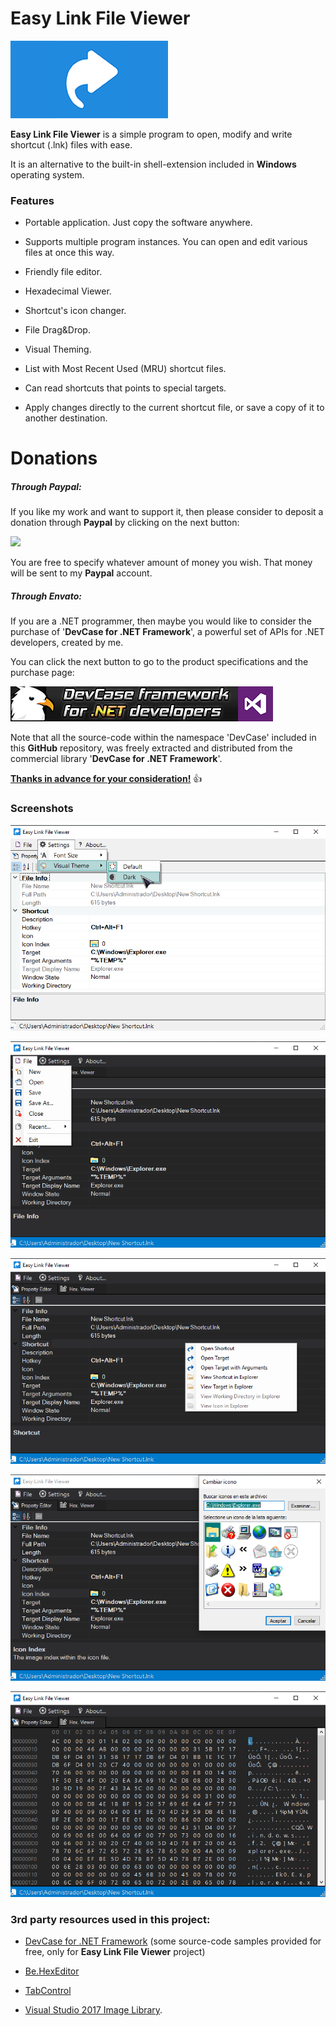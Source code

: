 # Easy Link File Viewer

![](Design/GitHub%20Readme.png)

**Easy Link File Viewer** is a simple program to open, modify and write shortcut (.lnk) files with ease.

It is an alternative to the built-in shell-extension included in **Windows** operating system.

### Features

- Portable application. Just copy the software anywhere.

- Supports multiple program instances. You can open and edit various files at once this way.
   
- Friendly file editor.
   
- Hexadecimal Viewer.
   
- Shortcut's icon changer.
   
- File Drag&Drop.
   
- Visual Theming.
   
- List with Most Recent Used (MRU) shortcut files.
   
- Can read shortcuts that points to special targets.
   
- Apply changes directly to the current shortcut file, or save a copy of it to another destination.

# **Donations**

##### Through Paypal:
If you like my work and want to support it, then please consider to deposit a donation through **Paypal** by clicking on the next button:

<a href="https://www.paypal.com/cgi-bin/webscr?cmd=_s-xclick&hosted_button_id=E4RQEV6YF5NZY" target="_blank">![](https://www.paypalobjects.com/en_US/ES/i/btn/btn_donateCC_LG.gif)</a>

You are free to specify whatever amount of money you wish. That money will be sent to my **Paypal** account.

##### Through Envato:
If you are a .NET programmer, then maybe you would like to consider the purchase of 
'**DevCase for .NET Framework**', a powerful set of APIs for .NET developers, created by me. 

You can click the next button to go to the product specifications and the purchase page:

<a href="https://codecanyon.net/item/elektrokit-class-library-for-net/19260282" target="_blank">![DevCase for .NET Framework](Images/DevCase%20Banner.png)</a>

Note that all the source-code within the namespace 'DevCase' included in this **GitHub** repository, was freely extracted and distributed from the commercial library '**DevCase for .NET Framework**'.

<u>**Thanks in advance for your consideration!**</u> :thumbsup:

### Screenshots

![](Preview/Easy%20Link%20File%20Viewer%2001.png)

![](Preview/Easy%20Link%20File%20Viewer%2002.png)

![](Preview/Easy%20Link%20File%20Viewer%2003.png)

![](Preview/Easy%20Link%20File%20Viewer%2004.png)

![](Preview/Easy%20Link%20File%20Viewer%2005.png)

### 3rd party resources used in this project:

 - <a href="https://codecanyon.net/item/elektrokit-class-library-for-net/19260282" target="_blank">DevCase for .NET Framework</a> (some source-code samples provided for free, only for **Easy Link File Viewer** project)
 
 - <a href="https://github.com/Pkcs11Admin/Be.HexEditor" target="_blank">Be.HexEditor</a>
 
 - <a href="https://github.com/oozcitak/TabControl" target="_blank">TabControl</a>

 - <a href="https://www.microsoft.com/en-us/download/details.aspx?id=35825" target="_blank">Visual Studio 2017 Image Library</a>.
